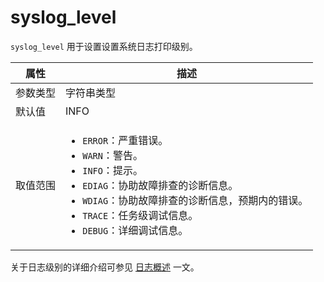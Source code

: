 # syslog_level

`syslog_level` 用于设置设置系统日志打印级别。

|  属性    | 描述     |
|----------|---------|
| 参数类型 |  字符串类型       |
| 默认值   | INFO     |
| 取值范围 | <ul><li>`ERROR`：严重错误。</li><li>`WARN`：警告。</li><li>`INFO`：提示。</li><li>`EDIAG`：协助故障排查的诊断信息。</li><li>`WDIAG`：协助故障排查的诊断信息，预期内的错误。</li><li>`TRACE`：任务级调试信息。</li><li>`DEBUG`：详细调试信息。</li></ul>  |

关于日志级别的详细介绍可参见 [日志概述](../../650.log/100.overview-of-logs.md) 一文。
